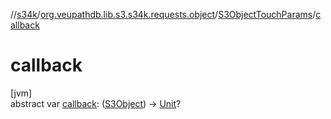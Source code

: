 //[s34k](../../../index.md)/[org.veupathdb.lib.s3.s34k.requests.object](../index.md)/[S3ObjectTouchParams](index.md)/[callback](callback.md)

# callback

[jvm]\
abstract var [callback](callback.md): ([S3Object](../../org.veupathdb.lib.s3.s34k.response.object/-s3-object/index.md)) -&gt; [Unit](https://kotlinlang.org/api/latest/jvm/stdlib/kotlin/-unit/index.html)?
